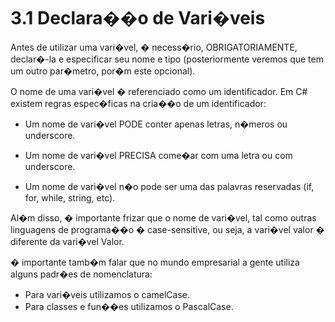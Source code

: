 # 3.1 Declara��o de Vari�veis

Antes de utilizar uma vari�vel, � necess�rio, OBRIGATORIAMENTE, declar�-la e especificar seu nome e tipo (posteriormente veremos que tem um outro par�metro, por�m este opcional).

O nome de uma vari�vel � referenciado como um identificador. Em C# existem regras espec�ficas na cria��o de um identificador:

- Um nome de vari�vel PODE conter apenas letras, n�meros ou underscore.

- Um nome de vari�vel PRECISA come�ar com uma letra ou com underscore.

- Um nome de vari�vel n�o pode ser uma das palavras reservadas (if, for, while, string, etc).

Al�m disso, � importante frizar que o nome de vari�vel, tal como outras linguagens de programa��o � case-sensitive, ou seja, a vari�vel valor � diferente da vari�vel Valor.


� importante tamb�m falar que no mundo empresarial a gente utiliza alguns padr�es de nomenclatura:

- Para vari�veis utilizamos o camelCase.
- Para classes e fun��es utilizamos o PascalCase.
